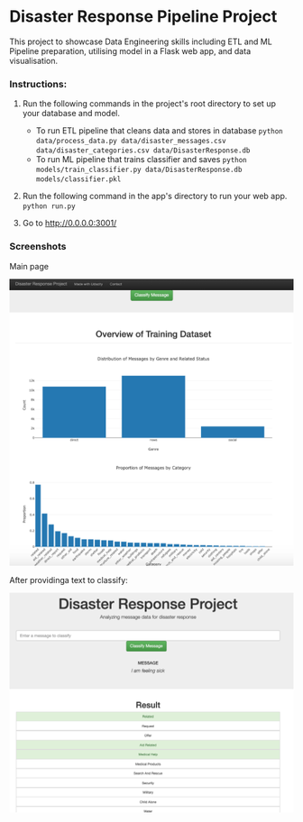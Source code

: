 # Disaster Response Pipeline Project


This project to showcase Data Engineering skills including ETL and ML Pipeline preparation, utilising model in a Flask web app, and data visualisation.

### Instructions:
1. Run the following commands in the project's root directory to set up your database and model.

    - To run ETL pipeline that cleans data and stores in database
        `python data/process_data.py data/disaster_messages.csv data/disaster_categories.csv data/DisasterResponse.db`
    - To run ML pipeline that trains classifier and saves
        `python models/train_classifier.py data/DisasterResponse.db models/classifier.pkl`

2. Run the following command in the app's directory to run your web app.
    `python run.py`
    
3. Go to http://0.0.0.0:3001/


    

### Screenshots

Main page

![Screenshot](Screenshot_main.png)   
     

After providinga text to classify:

![Screenshot](ScreenShot_1.png) 
